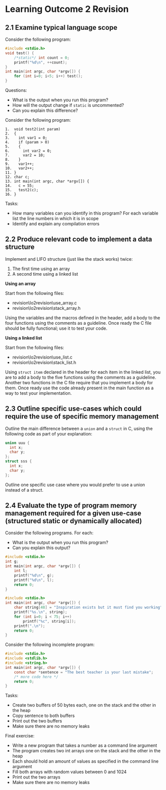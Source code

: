 # Learning Outcome 2 Revision
## 2.1 Examine typical language scope
Consider the following program:
```c
#include <stdio.h>
void test() { 
    /*static*/ int count = 0; 
    printf("%d\n", ++count); 
}
int main(int argc, char *argv[]) { 
    for (int i=0; i<5; i++) test(); 
}
```

Questions:
* What is the output when you run this program?
* How will the output change if ```static``` is uncommented?
* Can you explain this difference?

Consider the following program:
```
1.  void test2(int param) 
2.  { 
3.    int var1 = 0; 
4.    if (param > 0) 
5.    { 
6.      int var2 = 0; 
7.      var2 = 10; 
8.    } 
9.    var1++; 
10.   var2++; 
11. } 
12. char c; 
13. int main(int argc, char *argv[]) { 
14.   c = 55; 
15.   test2(c); 
16. }
```
Tasks:
* How many variables can you identify in this program? For each variable list the line numbers in which it is in scope
* Identify and explain any compilation errors

## 2.2 Produce relevant code to implement a data structure
Implement and LIFO structure (just like the stack works) twice:
1. The first time using an array
2. A second time using a linked list

**Using an array**

Start from the following files:
* revision\lo2revision\use_array.c
* revision\lo2revision\stack_array.h

Using the variables and the macros defined in the header, add a body to the four functions using the comments as a guideline. Once ready the C file should be fully functional; use it to test your code.

**Using a linked list**

Start from the following files:
- revision\lo2revision\use_list.c
- revision\lo2revision\stack_list.h

Using ```struct item``` declared in the header for each item in the linked list, you are to add a body to the five functions using the comments as a guideline. Another two functions in the C file require that you implement a body for them. Once ready use the code already present in the main function as a way to test your implementation.

## 2.3 Outline specific use-cases which could require the use of specific memory management
Outline the main difference between a ```union``` and a ```struct``` in C, using the following code as part of your explanation:
```c
union uuu {
  int x;
  char y;
};
struct sss {
  int x;
  char y;
};
```
Outline one specific use case where you would prefer to use a union instead of a struct.

## 2.4 Evaluate the type of program memory management required for a given use-case (structured static or dynamically allocated) 

Consider the following programs. For each:
- What is the output when you run this program?
- Can you explain this output?

```c
#include <stdio.h> 
int g;
int main(int argc, char *argv[]) { 
    int l; 
    printf("%d\n", g); 
    printf("%d\n", l); 
    return 0; 
}
```
```c
#include <stdio.h>
int main(int argc, char *argv[]) { 
    char string[48] = "Inspiration exists but it must find you working"; 
    printf("%s.\n", string); 
    for (int i=0; i < 75; i++) 
        printf("%c", string[i]); 
    printf(".\n"); 
    return 0; 
}
```
Consider the following incomplete program:
```c
#include <stdio.h> 
#include <stdlib.h> 
#include <string.h>
int main(int argc, char *argv[]) { 
    const char *sentence = "The best teacher is your last mistake"; 
    /* more code here */ 
    return 0; 
}
```

Tasks:
- Create two buffers of 50 bytes each, one on the stack and the other in the heap
- Copy sentence to both buffers
- Print out the two buffers
- Make sure there are no memory leaks

Final exercise:
- Write a new program that takes a number as a command line argument
- The program creates two int arrays one on the stack and the other in the heap
- Each should hold an amount of values as specified in the command line argument
- Fill both arrays with random values between 0 and 1024
- Print out the two arrays
- Make sure there are no memory leaks